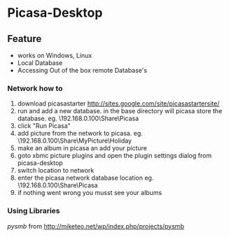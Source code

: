 # Picasa-Desktop

## Feature

* works on Windows, Linux
* Local Database
* Accessing Out of the box remote Database's


### Network how to

1. download picasastarter http://sites.google.com/site/picasastartersite/
2. run and add a new database. in the base directory will picasa store the database. eg. \\192.168.0.100\Share\Picasa
3. click "Run Picasa"
4. add picture from the network to picasa. eg. \\192.168.0.100\Share\MyPicture\Holiday
5. make an album in picasa an add your picture
6. goto xbmc picture plugins and open the plugin settings dialog from picasa-desktop
7. switch location to network
8. enter the picasa network database location eg. \\192.168.0.100\Share\Picasa
9. if nothing went wrong you musst see your albums


### Using Libraries

*pysmb* from http://miketeo.net/wp/index.php/projects/pysmb